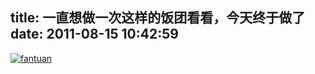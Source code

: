 title: 一直想做一次这样的饭团看看，今天终于做了
date: 2011-08-15 10:42:59
---

[![](/uploads/2011/08/fantuan-400x298.jpg "fantuan")](/uploads/2011/08/fantuan-400x298.jpg)